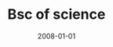 ---
date: 2008-01-01
year: 2008-2013
title: Bsc of science
project: Informatik
customer: FU Berlin
smallImage: "/assets/images/abi.png"
description: After 2 years of experience in the film industry the goal was to put my technical skills on a solid base
projectLink: 
---